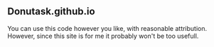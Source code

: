## Donutask.github.io
You can use this code however you like, with reasonable attribution. However, since this site is for me it probably won't be too usefull.
